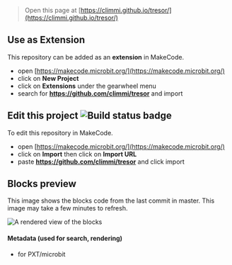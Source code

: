 
> Open this page at [https://climmi.github.io/tresor/](https://climmi.github.io/tresor/)

## Use as Extension

This repository can be added as an **extension** in MakeCode.

* open [https://makecode.microbit.org/](https://makecode.microbit.org/)
* click on **New Project**
* click on **Extensions** under the gearwheel menu
* search for **https://github.com/climmi/tresor** and import

## Edit this project ![Build status badge](https://github.com/climmi/tresor/workflows/MakeCode/badge.svg)

To edit this repository in MakeCode.

* open [https://makecode.microbit.org/](https://makecode.microbit.org/)
* click on **Import** then click on **Import URL**
* paste **https://github.com/climmi/tresor** and click import

## Blocks preview

This image shows the blocks code from the last commit in master.
This image may take a few minutes to refresh.

![A rendered view of the blocks](https://github.com/climmi/tresor/raw/master/.github/makecode/blocks.png)

#### Metadata (used for search, rendering)

* for PXT/microbit
<script src="https://makecode.com/gh-pages-embed.js"></script><script>makeCodeRender("{{ site.makecode.home_url }}", "{{ site.github.owner_name }}/{{ site.github.repository_name }}");</script>
